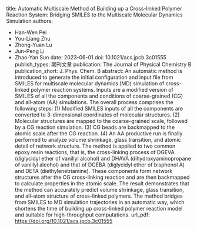 title: Automatic Multiscale Method of Building up a Cross-linked Polymer  Reaction System: Bridging SMILES to the Multiscale Molecular Dynamics  Simulation
authors:
- Han-Wen Pei
- You-Liang Zhu
- Zhong-Yuan Lu
- Jun-Peng Li
- Zhao-Yan Sun
date: 2023-06-01
doi: 10.1021/acs.jpcb.3c01555
publish_types: 期刊文章
publication: The Journal of Physical Chemistry B
publication_short: J. Phys. Chem. B
abstract: An automatic method is introduced to generate the initial  configuration and input file from SMILES for multiscale molecular  dynamics (MD) simulation of cross-linked polymer reaction systems.  Inputs are a modified version of SMILES of all the components and  conditions of coarse-grained (CG) and all-atom (AA) simulations. The  overall process comprises the following steps: (1) Modified SMILES  inputs of all the components are converted to 3-dimensional coordinates  of molecular structures. (2) Molecular structures are mapped to the  coarse-grained scale, followed by a CG reaction simulation. (3) CG beads  are backmapped to the atomic scale after the CG reaction. (4) An AA  productive run is finally performed to analyze volume shrinkage, glass  transition, and atomic detail of network structure. The method is  applied to two common epoxy resin reactions, that is, the cross-linking  process of DGEVA (diglycidyl ether of vanillyl alcohol) and DHAVA  (dihydroxyaminopropane of vanillyl alcohol) and that of DGEBA  (diglycidyl ether of bisphenol A) and DETA (diethylenetriamine). These  components form network structures after the CG cross-linking reaction  and are then backmapped to calculate properties in the atomic scale. The  result demonstrates that the method can accurately predict volume  shrinkage, glass transition, and all-atom structure of cross-linked  polymers. The method bridges from SMILES to MD simulation trajectories  in an automatic way, which shortens the time of building up cross-linked  polymer reaction model and suitable for high-throughput computations.
url_pdf: https://doi.org/10.1021/acs.jpcb.3c01555
